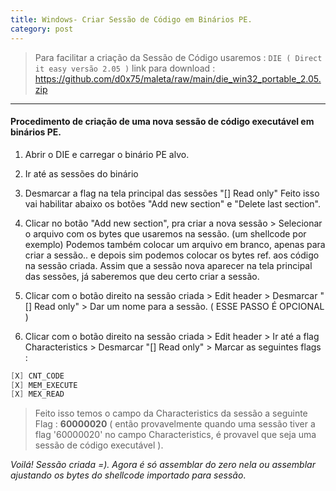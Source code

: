 ```yaml
---
title: Windows- Criar Sessão de Código em Binários PE.
category: post
---
```


>Para facilitar a criação da Sessão de Código usaremos :
``DIE ( Direct it easy versão 2.05 )``
link para download :
https://github.com/d0x75/maleta/raw/main/die_win32_portable_2.05.zip

---


#### Procedimento de criação de uma nova sessão de código executável em binários PE.


1. Abrir o DIE e carregar o binário PE alvo. 

2. Ir até as sessões do binário

3. Desmarcar a flag na tela principal das sessões  "[] Read only"
Feito isso vai habilitar abaixo os botões "Add new section" e "Delete last section".

4. Clicar no botão "Add new section", pra criar a nova sessão > Selecionar o arquivo com os bytes que usaremos na sessão. (um shellcode por exemplo)
Podemos também colocar um arquivo em branco, apenas para criar a sessão.. e depois sim podemos colocar os bytes ref. aos código na sessão criada.
Assim que a sessão nova aparecer na tela principal das sessões, já saberemos que deu certo criar a sessão.

5. Clicar com o botão direito na sessão criada > Edit header > Desmarcar "[] Read only" > Dar um nome para a sessão. ( ESSE PASSO É OPCIONAL )

6. Clicar com o botão direito na sessão criada > Edit header > Ir até a flag Characteristics > Desmarcar "[] Read only" > Marcar as seguintes flags :

```c++
[X] CNT_CODE 
[X] MEM_EXECUTE
[X] MEX_READ
```

> Feito isso temos o campo da Characteristics da sessão a seguinte Flag :  **60000020** 
( então provavelmente quando uma sessão tiver a flag '60000020' no campo Characteristics, é provavel que seja uma
sessão de código executável ).


_Voilá! Sessão criada =). Agora é só assemblar do zero nela ou assemblar ajustando os bytes do shellcode importado para sessão_.